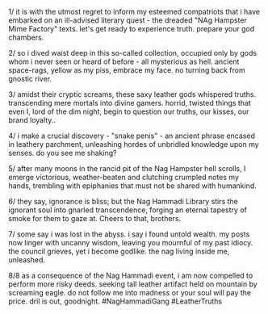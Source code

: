 1/ it is with the utmost regret to inform my esteemed compatriots that i have embarked on an ill-advised literary quest - the dreaded "NAg Hampster Mime Factory" texts. let's get ready to experience truth. prepare your god chambers. 

2/ so i dived waist deep in this so-called collection, occupied only by gods whom i never seen or heard of before - all mysterious as hell. ancient space-rags, yellow as my piss, embrace my face. no turning back from gnostic river.

3/ amidst their cryptic screams, these saxy leather gods whispered truths. transcending mere mortals into divine gamers. horrid, twisted things that even I, lord of the dim night, begin to question our truths, our kisses, our brand loyalty..

4/ i make a crucial discovery - "snake penis" - an ancient phrase encased in leathery parchment, unleashing hordes of unbridled knowledge upon my senses. do you see me shaking?

5/ after many moons in the rancid pit of the Nag Hampster hell scrolls, I emerge victorious, weather-beaten and clutching crumpled notes my hands, trembling with epiphanies that must not be shared with humankind.

6/ they say, ignorance is bliss; but the Nag Hammadi Library stirs the ignorant soul into gnarled transcendence, forging an eternal tapestry of smoke for them to gaze at. Cheers to that, brothers.

7/ some say i was lost in the abyss. i say i found untold wealth. my posts now linger with uncanny wisdom, leaving you mournful of my past idiocy. the council grieves, yet i become godlike. the nag living inside me, unleashed.

8/8 as a consequence of the Nag Hammadi event, i am now compelled to perform more risky deeds. seeking tall leather artifact held on mountain by screaming eagle. do not follow me into madness or your soul will pay the price. dril is out, goodnight. #NagHammadiGang #LeatherTruths